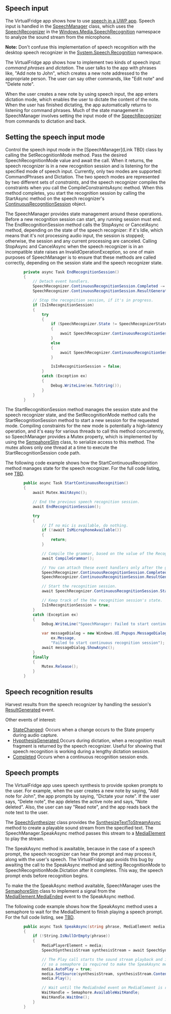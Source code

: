 ## Speech input

The VirtualFridge app shows how to use [speech in a UWP app](https://dev.windows.com/speech). Speech input is handled in the [SpeechManager](VirtualFridge/Speech/SpeechManager.cs) class, which uses the
[SpeechRecognizer](https://msdn.microsoft.com/library/windows/apps/windows.media.speechrecognition.speechrecognizer.aspx) in the
[Windows.Media.SpeechRecognition](https://msdn.microsoft.com/library/windows/apps/windows.media.speechrecognition.aspx) namespace to analyze the sound stream from the microphone.

**Note:** Don't confuse this implementation of speech recognition with the desktop speech recognizer in the [System.Speech.Recognition](https://msdn.microsoft.com/library/system.speech.recognition.aspx) namespace.  

The VirtualFridge app shows how to implement two kinds of speech input: *command phrases* and *dictation*. The user talks to the app with phrases like, "Add note to John", which creates
a new note addressed to the appropriate person. The user can say other commands, like "Edit note" and "Delete note". 

When the user creates a new note by using speech input, the app enters dictation mode, which enables the user to dictate the content of the note. When the user has finished dictating,
the app automatically returns to listening for command phrases. Much of the state management in SpeechManager involves setting the input mode of the
[SpeechRecognizer](https://msdn.microsoft.com/library/windows/apps/windows.media.speechrecognition.speechrecognizer.aspx) from commands to dictation and back.  

## Setting the speech input mode  
Control the speech input mode in the [SpeechManager](Link TBD) class by calling the SetRecognitionMode method. Pass the desired SpeechRecognitionMode value and await the call.
When it returns, the speech recognizer is in a new recognition session and is listening for the specified mode of speech input.
Currently, only two modes are supported: CommandPhrases and Dictation. The two speech modes are represented by two different sets of *constraints*,
and the speech recognizer compiles the constraints when you call the CompileConstraintsAsync method. When this method completes, you start the recognition session
by calling the StartAsync method on the speech recognizer's [ContinuousRecognitionSession](https://msdn.microsoft.com/library/windows/apps/windows.media.speechrecognition.speechrecognizer.continuousrecognitionsession.aspx) object. 

The SpeechManager provides state management around these operations. Before a new recognition session can start, any running session must end. The EndRecognitionSession method
calls the StopAsync or CancelAsync method, depending on the state of the speech recognizer: if it's Idle, which means that it's not processing audio input, the session is stopped;
otherwise, the session and any current processing are canceled. Calling StopAsync and CancelAsync when the speech recognizer is in an incompatible state raises an InvalidOperationException,
so one of main purposes of SpeechManager is to ensure that these methods are called correctly, depending on the session state and the speech recognizer state.
``` csharp
        private async Task EndRecognitionSession()
        {
            // Detach event handlers.
            SpeechRecognizer.ContinuousRecognitionSession.Completed -= ContinuousRecognitionSession_Completed;
            SpeechRecognizer.ContinuousRecognitionSession.ResultGenerated -= ContinuousRecognitionSession_ResultGenerated;

            // Stop the recognition session, if it's in progress.
            if (IsInRecognitionSession)
            {
                try
                {
                    if (SpeechRecognizer.State != SpeechRecognizerState.Idle)
                    {
                        await SpeechRecognizer.ContinuousRecognitionSession.CancelAsync();
                    }
                    else
                    {
                        await SpeechRecognizer.ContinuousRecognitionSession.StopAsync();
                    }

                    IsInRecognitionSession = false;
                }
                catch (Exception ex)
                {
                    Debug.WriteLine(ex.ToString());
                }
            }
        }
```

The StartRecognitionSession method manages the session state and the speech recognizer state, and the SetRecognitionMode method calls the StartRecognitionSession method to start a new session for the requested mode. 
Compiling constraints for the new mode is potentially a high-latency operation, and it's easy for various threads to call this method concurrently, 
so SpeechManager provides a Mutex property, which is implemented by using the [SempahoreSlim](https://msdn.microsoft.com/library/windows/apps/system.threading.semaphoreslim.aspx) class,
to serialize access to this method. The mutex allows only one thread at a time to execute the StartRecognitionSession code path.

The following code example shows how the StartContinuousRecognition method manages state for the speech recognizer. For the full code listing, see [TBD](TBD).

``` csharp
        public async Task StartContinuousRecognition()
        {
            await Mutex.WaitAsync();

            // End the previous speech recognition session.
            await EndRecognitionSession();

            try
            {
                // If no mic is available, do nothing.
                if (!await IsMicrophoneAvailable())
                {
                    return;
                }

                // Compile the grammar, based on the value of the RecognitionMode property.
                await CompileGrammar();

                // You can attach these event handlers only after the grammar is compiled. 
                SpeechRecognizer.ContinuousRecognitionSession.Completed += ContinuousRecognitionSession_Completed;
                SpeechRecognizer.ContinuousRecognitionSession.ResultGenerated += ContinuousRecognitionSession_ResultGenerated;

                // Start the recognition session. 
                await SpeechRecognizer.ContinuousRecognitionSession.StartAsync();

                // Keep track of the the recognition session's state.
                IsInRecognitionSession = true;
            }
            catch (Exception ex)
            {
                Debug.WriteLine("SpeechManager: Failed to start continuous recognition session.");

                var messageDialog = new Windows.UI.Popups.MessageDialog(
                    ex.Message,
                    "Failed to start continuous recognition session");
                await messageDialog.ShowAsync();
            }
            finally
            {
                Mutex.Release();
            }
        }
```

## Speech recognition results

Harvest results from the speech recognizer by handling the session's [ResultGenerated](https://msdn.microsoft.com/library/windows/apps/windows.media.speechrecognition.speechcontinuousrecognitionsession.resultgenerated.aspx) event.  

Other events of interest:

- [StateChanged](https://msdn.microsoft.com/library/windows/apps/windows.media.speechrecognition.speechrecognizer.statechanged.aspx): Occurs when a change occurs to the State property during audio capture.
- [HypothesisGenerated ](https://msdn.microsoft.com/library/windows/apps/windows.media.speechrecognition.speechrecognizer.hypothesisgenerated.aspx) Occurs during dictation, when a recognition result fragment is returned by the speech recognizer. Useful for showing that speech recognition is working during a lengthy dictation session.
- [Completed](https://msdn.microsoft.com/library/windows/apps/windows.media.speechrecognition.speechcontinuousrecognitionsession.completed.aspx) Occurs when a continuous recognition session ends.

## Speech prompts

The VirtualFridge app uses speech synthesis to provide spoken prompts to the user. For example, when the user creates a new note by saying, "Add note for John", the app prompts
by saying, "Dictate your note". If the user says, "Delete note", the app deletes the active note and says, "Note deleted". Also, the user can say "Read note",
and the app reads back the note text to the user.

The [SpeechSynthesizer](https://msdn.microsoft.com/library/windows/apps/windows.media.speechsynthesis.speechsynthesizer.aspx) class provides
the [SynthesizeTextToStreamAsync](https://msdn.microsoft.com/library/windows/apps/windows.media.speechsynthesis.speechsynthesizer.synthesizetexttostreamasync.aspx) method
to create a playable sound stream from the specified text. The SpeechManager.SpeakAsync method passes this stream to a [MediaElement](https://msdn.microsoft.com/library/windows/apps/windows.ui.xaml.controls.mediaelement.aspx)  
to play the stream.

The SpeakAsync method is awaitable, because in the case of a speech prompt, the speech recognizer can hear the prompt and may process it,
along with the user's speech. The VirtualFridge app avoids this bug by awaiting the call to the SpeakAsync method and setting RecognitionMode 
to SpeechRecognitionMode.Dictation after it completes. This way, the speech prompt ends before recognition begins.

To make the the SpeakAsync method avaitable, SpeechManager uses the [SemaphoreSlim](https://msdn.microsoft.com/library/windows/apps/system.threading.semaphoreslim.aspx) class to implement a signal
from the [MediaElement.MediaEnded](https://msdn.microsoft.com/library/windows/apps/windows.ui.xaml.controls.mediaelement.mediaended.aspx) event to the SpeakAsync method.

The following code example shows how the SpeakAsync method uses a semaphore to wait for the MediaElement to finish playing 
a speech prompt. For the full code listing, see [TBD](TBD).
``` csharp
        public async Task SpeakAsync(string phrase, MediaElement media)
        {
            if (!String.IsNullOrEmpty(phrase))
            {
                MediaPlayerElement = media;
                SpeechSynthesisStream synthesisStream = await SpeechSynth.SynthesizeTextToStreamAsync(phrase);

                // The Play call starts the sound stream playback and immediately returns,
                // so a semaphore is required to make the SpeakAsync method awaitable.
                media.AutoPlay = true;
                media.SetSource(synthesisStream, synthesisStream.ContentType);
                media.Play();

                // Wait until the MediaEnded event on MediaElement is raised.
                WaitHandle = Semaphore.AvailableWaitHandle;
                WaitHandle.WaitOne();
            }
        }
```
  